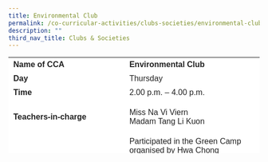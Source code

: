 ```yaml
---
title: Environmental Club
permalink: /co-curricular-activities/clubs-societies/environmental-club/
description: ""
third_nav_title: Clubs & Societies
---
```

<table border="0" style="box-sizing: inherit; border-collapse: collapse; border-spacing: 0px; max-width: 100%; color: rgb(34, 34, 34); font-family: &quot;Source Sans Pro&quot;, sans-serif; font-size: 16px; font-style: normal; font-variant-ligatures: normal; font-variant-caps: normal; font-weight: 400; letter-spacing: normal; orphans: 2; text-align: start; text-transform: none; white-space: normal; widows: 2; word-spacing: 0px; -webkit-text-stroke-width: 0px; background-color: rgb(255, 255, 255); text-decoration-thickness: initial; text-decoration-style: initial; text-decoration-color: initial; height: 193px; width: 792.225px;"><tbody style="box-sizing: inherit;"><tr style="box-sizing: inherit; background: rgb(255, 255, 255); height: 24px;"><td style="box-sizing: inherit; padding: 5px 10px; width: 364.962px; height: 24px;"><strong style="box-sizing: inherit; font-weight: 700;">Name of CCA</strong></td><td style="box-sizing: inherit; padding: 5px 10px; width: 426.263px; height: 24px;"><strong style="box-sizing: inherit; font-weight: 700;">Environmental Club</strong></td></tr><tr style="box-sizing: inherit; background: rgb(255, 255, 255); height: 24px;"><td style="box-sizing: inherit; padding: 5px 10px; width: 364.962px; height: 24px;"><strong style="box-sizing: inherit; font-weight: 700;">Day</strong></td><td style="box-sizing: inherit; padding: 5px 10px; width: 426.263px; height: 24px;">Thursday</td></tr><tr style="box-sizing: inherit; background: rgb(255, 255, 255); height: 24px;"><td style="box-sizing: inherit; padding: 5px 10px; width: 364.962px; height: 24px;"><strong style="box-sizing: inherit; font-weight: 700;">Time</strong></td><td style="box-sizing: inherit; padding: 5px 10px; width: 426.263px; height: 24px;">2.00 p.m. – 4.00 p.m.</td></tr><tr style="box-sizing: inherit; background: rgb(255, 255, 255); height: 70px;"><td style="box-sizing: inherit; padding: 5px 10px; width: 364.962px; height: 70px;"><strong style="box-sizing: inherit; font-weight: 700;">Teachers-in-charge</strong></td><td style="box-sizing: inherit; padding: 5px 10px; width: 426.263px; height: 70px;">Miss Na Vi Viern<br>Madam Tang Li Kuon</td></tr><tr style="box-sizing: inherit; background: rgb(255, 255, 255); height: 54px;"><td style="box-sizing: inherit; padding: 5px 10px; width: 364.962px; height: 54px;"><strong style="box-sizing: inherit; font-weight: 700;">Event / Activities participated</strong></td><td style="box-sizing: inherit; padding: 5px 10px; width: 426.263px; height: 54px;">Participated in the Green Camp organised by Hwa Chong Institution<br><br>Promoting of Earth Hour to CCA groups.</li></ul></td></tr><tr style="box-sizing: inherit; background: rgb(255, 255, 255); height: 37px;"></tr><tr style="box-sizing: inherit; background: rgb(255, 255, 255); height: 336px;"><td colspan="2" style="box-sizing: inherit; padding: 5px 10px; width: 791.225px; height: 336px;"><p style="box-sizing: inherit; font-size: 1em;">
The Environmental club in Nan Chiau Primary School is in its second year of recruitment and establishment. This year, the environmental club combines with the gardening club and students are engaged in both gardening and activities related to the environment. The students designed posters to encourage donation of spectacles as well as the drink tabs. Before Earth hour which falls on 25 March, students make use of CCA timing to promote supporting Earth hour to the various CCA groups. They make posters and learn to speak confidently as well as supporting their fellow club members when they are sharing.<p style="box-sizing: inherit; font-size: 1em;"></p><p style="box-sizing: inherit; font-size: 1em;">On 1 June, the environmental club members will be attending the 11<sup style="box-sizing: inherit; font-size: 12px; line-height: 0; position: relative; vertical-align: baseline; top: -0.5em;">th</sup><span>&nbsp;</span>Green camp organised by Hwa Chong institution. The theme of our camp this year is “Reducing Your Carbon Footprint!” Through the activities, we can increase the students’ awareness of the contributors to their carbon footprint and the simple daily decisions they can take to reduce it. We also hope to educate and instill a sense of responsibility among students to protect the environment. This camp aims to teach students the implications of human activities on the environment as well as impart to them good practices that they can adopt to save the environment. We hope that by the end of this 1-day camp, students will be aware of their impact on the environment and play an active role in caring for the environment.</p>